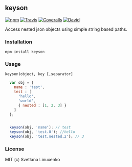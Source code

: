 ## keyson

[![npm](https://img.shields.io/npm/v/keyson.svg?style=flat-square)](https://www.npmjs.com/package/keyson) [![Travis](https://img.shields.io/travis/b37t1td/keyson.svg?style=flat-square)](https://travis-ci.org/b37t1td/keyson/) [![Coveralls](https://img.shields.io/coveralls/b37t1td/keyson.svg?style=flat-square)](https://coveralls.io/github/b37t1td/keyson) [![David](https://img.shields.io/david/b37t1td/keyson.svg?style=flat-square)]()

Access nested json objects using simple string based paths.

### Installation

```
npm install keyson
```

### Usage

`keyson(object, key [,separator]`

```js
  var obj = {
    name : 'test',
    test : [
      'hello',
      'world',
      { nested : [1, 2, 3] }
    ]
  };


  keyson(obj, 'name'); // test
  keyson(obj, 'test.0'); //hello
  keyson(obj, 'test.nested.2'); // 3
```

### License

MIT (c) Svetlana Linuxenko
